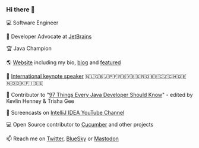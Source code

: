 ### Hi there 👋

💻 Software Engineer

🥑 Developer Advocate at [JetBrains](https://github.com/JetBrains)

:trophy: Java Champion

🌎 [Website](https://maritvandijk.com/) including my bio, [blog](https://maritvandijk.com/blog/) and [featured](https://maritvandijk.com/featured/)

🎤 [International keynote speaker](https://maritvandijk.com/events/) :netherlands::uk::jp::fr::belarus::es::romania::belgium::czech_republic::switzerland::de::norway::denmark::finland:🇸🇪

📕 Contributor to "[97 Things Every Java Developer Should Know](https://www.oreilly.com/library/view/97-things-every/9781491952689/)" - edited by Kevlin Henney & Trisha Gee

🎥 Screencasts on [IntelliJ IDEA YouTube Channel](https://www.youtube.com/c/intellijidea)

💻 Open Source contributor to [Cucumber](https://github.com/cucumber) and other projects

📫 Reach me on [Twitter](https://twitter.com/MaritvanDijk77), [BlueSky](https://bsky.app/profile/maritvandijk.bsky.social) or [Mastodon](https://mastodon.social/@maritvandijk)
